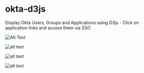 # okta-d3js
Display Okta Users, Groups and Applications using D3js - Click on application links and access them via SSO

![Alt Text](https://j.gifs.com/Oyl2lG.gif)

![alt text](https://user-images.githubusercontent.com/27521456/31128331-656d1a4c-a849-11e7-9d62-c71dd819f741.png)

![alt text](https://user-images.githubusercontent.com/27521456/31128563-1fb6de56-a84a-11e7-811b-3024162f62db.png)

![alt text](https://user-images.githubusercontent.com/27521456/31128830-cef96bf4-a84a-11e7-90c1-8f9dca80cd6e.png)
